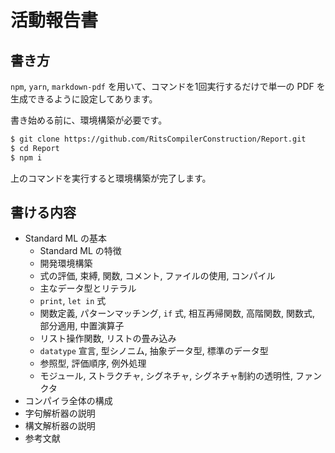 # 活動報告書

## 書き方

``npm``, ``yarn``, ``markdown-pdf`` を用いて、コマンドを1回実行するだけで単一の PDF を生成できるように設定してあります。

書き始める前に、環境構築が必要です。

```bash
$ git clone https://github.com/RitsCompilerConstruction/Report.git
$ cd Report
$ npm i
```

上のコマンドを実行すると環境構築が完了します。

## 書ける内容

- Standard ML の基本
  - Standard ML の特徴
  - 開発環境構築
  - 式の評価, 束縛, 関数, コメント, ファイルの使用, コンパイル
  - 主なデータ型とリテラル
  - ``print``, ``let in`` 式
  - 関数定義, パターンマッチング, ``if`` 式, 相互再帰関数, 高階関数, 関数式, 部分適用, 中置演算子
  - リスト操作関数, リストの畳み込み
  - ``datatype`` 宣言, 型シノニム, 抽象データ型, 標準のデータ型
  - 参照型, 評価順序, 例外処理
  - モジュール, ストラクチャ, シグネチャ, シグネチャ制約の透明性, ファンクタ
- コンパイラ全体の構成
- 字句解析器の説明
- 構文解析器の説明
- 参考文献
